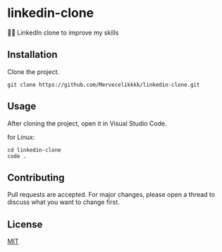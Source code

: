 # linkedin-clone
👩‍💻 LinkedIn clone to improve my skills

## Installation
Clone the project.
```
git clone https://github.com/Mervecelikkkk/linkedin-clone.git
```
## Usage
After cloning the project, open it in Visual Studio Code.

for Linux:

```
cd linkedin-clone
code .
```
## Contributing
Pull requests are accepted. For major changes, please open a thread to discuss what you want to change first.
## License
[MIT](https://github.com/Mervecelikkkk/linkedin-clone/blob/main/LICENSE)